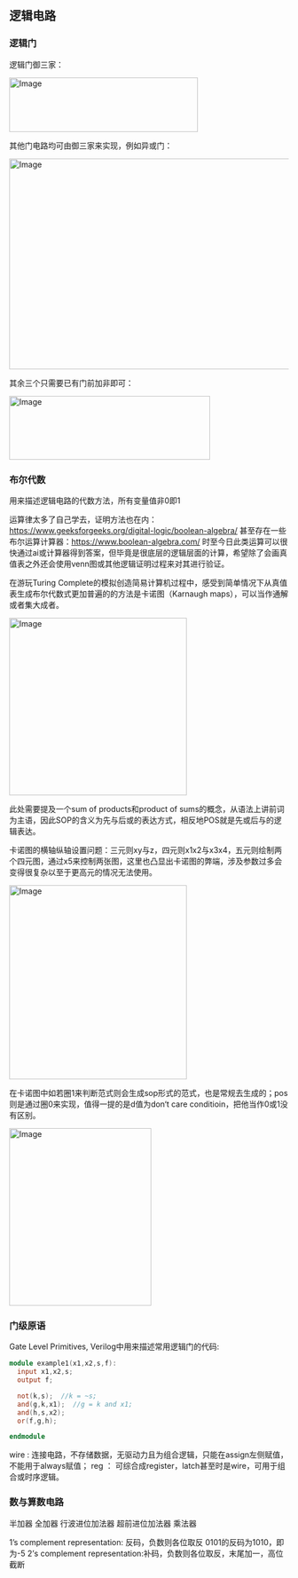 ## 逻辑电路

### 逻辑门

逻辑门御三家：

<img width="340" height="98" alt="Image" src="https://github.com/user-attachments/assets/f430aa6f-b9d1-4058-89ef-58f2fa1aff11" />

其他门电路均可由御三家来实现，例如异或门：

<img width="611" height="380" alt="Image" src="https://github.com/user-attachments/assets/e53fe675-c735-4401-a4e4-3ba987cdd772" />

其余三个只需要已有门前加非即可：

<img width="362" height="115" alt="Image" src="https://github.com/user-attachments/assets/829adac3-f65d-4c6b-b755-ca63efbb726d" />


### 布尔代数
用来描述逻辑电路的代数方法，所有变量值非0即1

运算律太多了自己学去，证明方法也在内：https://www.geeksforgeeks.org/digital-logic/boolean-algebra/
甚至存在一些布尔运算计算器：https://www.boolean-algebra.com/
时至今日此类运算可以很快通过ai或计算器得到答案，但毕竟是很底层的逻辑层面的计算，希望除了会画真值表之外还会使用venn图或其他逻辑证明过程来对其进行验证。

在游玩Turing Complete的模拟创造简易计算机过程中，感受到简单情况下从真值表生成布尔代数式更加普遍的的方法是卡诺图（Karnaugh maps），可以当作通解或者集大成者。

<img width="320" height="320" alt="Image" src="https://github.com/user-attachments/assets/a2a23f10-7824-4520-8b80-acd7a8cc7225" />

此处需要提及一个sum of products和product of sums的概念，从语法上讲前词为主语，因此SOP的含义为先与后或的表达方式，相反地POS就是先或后与的逻辑表达。

卡诺图的横轴纵轴设置问题：三元则xy与z，四元则x1x2与x3x4，五元则绘制两个四元图，通过x5来控制两张图，这里也凸显出卡诺图的弊端，涉及参数过多会变得很复杂以至于更高元的情况无法使用。

<img width="320" height="350" alt="Image" src="https://github.com/user-attachments/assets/8006f55b-1c2b-4a1b-a4e6-1f59c60f513a" />

在卡诺图中如若圈1来判断范式则会生成sop形式的范式，也是常规去生成的；pos则是通过圈0来实现，值得一提的是d值为don‘t care conditioin，把他当作0或1没有区别。

<img width="256" height="320" alt="Image" src="https://github.com/user-attachments/assets/48cafa8c-96a9-4268-b6cd-ea93b832e85c" />

### 门级原语

Gate Level Primitives, Verilog中用来描述常用逻辑门的代码:

```verilog
module example1(x1,x2,s,f):
  input x1,x2,s;
  output f;

  not(k,s);  //k = ~s;
  and(g,k,x1);  //g = k and x1;
  and(h,s,x2);
  or(f,g,h);

endmodule
```
wire : 连接电路，不存储数据，无驱动力且为组合逻辑，只能在assign左侧赋值，不能用于always赋值；
reg ： 可综合成register，latch甚至时是wire，可用于组合或时序逻辑。


### 数与算数电路
半加器 全加器 行波进位加法器 超前进位加法器 乘法器

1’s complement representation: 反码，负数则各位取反 0101的反码为1010，即为-5
2’s complement representation:补码，负数则各位取反，末尾加一，高位截断


